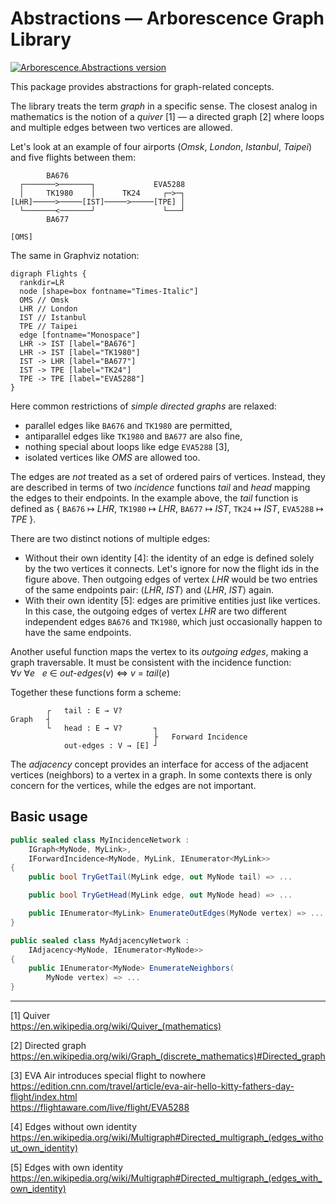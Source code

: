 # Abstractions — Arborescence Graph Library

[![Arborescence.Abstractions version](https://img.shields.io/nuget/v/Arborescence.Abstractions.svg?label=Abstractions&logo=nuget)](https://nuget.org/packages/Arborescence.Abstractions/)

This package provides abstractions for graph-related concepts.

The library treats the term _graph_ in a specific sense.
The closest analog in mathematics is the notion of a _quiver_ [1] — a directed graph [2] where loops and multiple edges between two vertices are allowed.

Let's look at an example of four airports (_Omsk_, _London_, _Istanbul_, _Taipei_) and five flights between them:

```
        BA676
  ┌───────>───────┐             EVA5288
  │     TK1980    │      TK24     ┌─>─┐
[LHR]─────>─────[IST]─────>─────[TPE] │
  └───────<───────┘               └───┘
        BA677

[OMS]
```

The same in Graphviz notation:

```
digraph Flights {
  rankdir=LR
  node [shape=box fontname="Times-Italic"]
  OMS // Omsk
  LHR // London
  IST // Istanbul
  TPE // Taipei
  edge [fontname="Monospace"]
  LHR -> IST [label="BA676"]
  LHR -> IST [label="TK1980"]
  IST -> LHR [label="BA677"]
  IST -> TPE [label="TK24"]
  TPE -> TPE [label="EVA5288"]
}
```

Here common restrictions of _simple directed graphs_ are relaxed:
- parallel edges like `BA676` and `TK1980` are permitted,
- antiparallel edges like `TK1980` and `BA677` are also fine,
- nothing special about loops like edge `EVA5288` [3],
- isolated vertices like _OMS_ are allowed too.

The edges are _not_ treated as a set of ordered pairs of vertices.
Instead, they are described in terms of two _incidence_ functions _tail_ and _head_ mapping the edges to their endpoints.
In the example above, the _tail_ function is defined as { `BA676` ↦ _LHR_, `TK1980` ↦ _LHR_, `BA677` ↦ _IST_, `TK24` ↦ _IST_, `EVA5288` ↦ _TPE_ }.

There are two distinct notions of multiple edges:
- Without their own identity [4]: the identity of an edge is defined solely by the two vertices it connects.
    Let's ignore for now the flight ids in the figure above.
    Then outgoing edges of vertex _LHR_ would be two entries of the same endpoints pair: ⟨_LHR_, _IST_⟩ and ⟨_LHR_, _IST_⟩ again.
- With their own identity [5]: edges are primitive entities just like vertices.
In this case, the outgoing edges of vertex _LHR_ are two different independent edges `BA676` and `TK1980`, which just occasionally happen to have the same endpoints.

Another useful function maps the vertex to its _outgoing edges_, making a graph traversable.
It must be consistent with the incidence function:    
∀_v_ ∀_e_   _e_ ∈ _out-edges_(_v_) ⇔ _v_ = _tail_(_e_)   

Together these functions form a scheme:
```
        ┌   tail : E → V?
Graph   ┤
        └   head : E → V?       ┐
                                ├   Forward Incidence
            out-edges : V → [E] ┘
```

The _adjacency_ concept provides an interface for access of the adjacent vertices (neighbors) to a vertex in a graph.
In some contexts there is only concern for the vertices, while the edges are not important.

## Basic usage

```cs
public sealed class MyIncidenceNetwork :
    IGraph<MyNode, MyLink>,
    IForwardIncidence<MyNode, MyLink, IEnumerator<MyLink>>
{
    public bool TryGetTail(MyLink edge, out MyNode tail) => ...

    public bool TryGetHead(MyLink edge, out MyNode head) => ...

    public IEnumerator<MyLink> EnumerateOutEdges(MyNode vertex) => ...
}
```

```cs
public sealed class MyAdjacencyNetwork :
    IAdjacency<MyNode, IEnumerator<MyNode>>
{
    public IEnumerator<MyNode> EnumerateNeighbors(
        MyNode vertex) => ...
}
```

---

[1] Quiver  
    https://en.wikipedia.org/wiki/Quiver_(mathematics)

[2] Directed graph  
    https://en.wikipedia.org/wiki/Graph_(discrete_mathematics)#Directed_graph

[3] EVA Air introduces special flight to nowhere  
    https://edition.cnn.com/travel/article/eva-air-hello-kitty-fathers-day-flight/index.html  
    https://flightaware.com/live/flight/EVA5288

[4] Edges without own identity  
    https://en.wikipedia.org/wiki/Multigraph#Directed_multigraph_(edges_without_own_identity)

[5] Edges with own identity  
    https://en.wikipedia.org/wiki/Multigraph#Directed_multigraph_(edges_with_own_identity)
